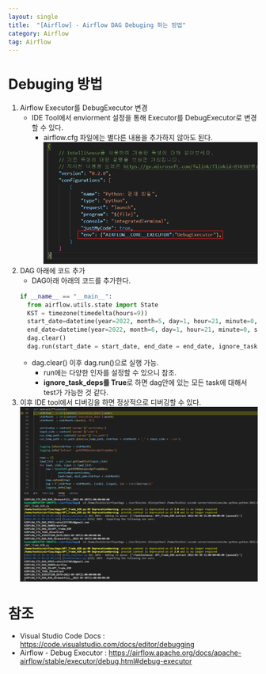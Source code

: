 ```yaml
---
layout: single
title:  "[Airflow] - Airflow DAG Debuging 하는 방법"
category: Airflow
tag: Airflow
---
```


# Debuging 방법

1. Airflow Executor를 DebugExecutor 변경
   - IDE Tool에서 enviorment 설정을 통해 Executor를 DebugExecutor로 변경할 수 있다.
     - airflow.cfg 파일에는 별다른 내용을 추가하지 않아도 된다.
   ![alt](../../assets/images/2022-06-23-Airflow_Debug_dags/image1.png)
2. DAG 아래에 코드 추가
   - DAG아래 아래의 코드를 추가한다.
    ```python
    if __name__ == "__main__":
      from airflow.utils.state import State
      KST = timezone(timedelta(hours=9))
      start_date=datetime(year=2022, month=5, day=1, hour=21, minute=0, second=0, tzinfo=KST)
      end_date=datetime(year=2022, month=6, day=1, hour=21, minute=0, second=0, tzinfo=KST)
      dag.clear()
      dag.run(start_date = start_date, end_date = end_date, ignore_task_deps=True)
    ```
   - dag.clear() 이후 dag.run()으로 실행 가능.
     - run에는 다양한 인자를 설정할 수 있으니 참조.
     - **ignore_task_deps를 True**로 하면 dag안에 있는 모든 task에 대해서 test가 가능한 것 같다.
3. 이후 IDE tool에서 디버깅을 하면 정상적으로 디버깅할 수 있다.
   ![alt](../../assets/images/2022-06-23-Airflow_Debug_dags/image2.png)


# 참조
- Visual Studio Code Docs : <https://code.visualstudio.com/docs/editor/debugging>
- Airflow - Debug Executor : <https://airflow.apache.org/docs/apache-airflow/stable/executor/debug.html#debug-executor>